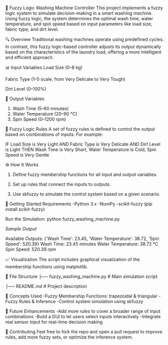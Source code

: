 🧺 Fuzzy Logic Washing Machine Controller
This project implements a fuzzy logic system to simulate decision-making in a smart washing machine. Using fuzzy logic, the system determines the optimal wash time, water temperature, and spin speed based on input parameters like load size, fabric type, and dirt level.

🔍 Overview
Traditional washing machines operate using predefined cycles. In contrast, this fuzzy logic-based controller adjusts its output dynamically based on the characteristics of the laundry load, offering a more intelligent and efficient approach.

📊 Input Variables
Load Size (0–8 kg)

Fabric Type (1–5 scale, from Very Delicate to Very Tough)

Dirt Level (0–100%)

🎯 Output Variables
1. Wash Time (5–60 minutes)
2. Water Temperature (20–90 °C)
3. Spin Speed (0–1200 rpm)

🧠 Fuzzy Logic Rules
A set of fuzzy rules is defined to control the output based on combinations of inputs. For example:

IF Load Size is Very Light AND Fabric Type is Very Delicate AND Dirt Level is Light
THEN Wash Time is Very Short, Water Temperature is Cold, Spin Speed is Very Gentle

⚙️ How It Works
1. Define fuzzy membership functions for all input and output variables.

2. Set up rules that connect the inputs to outputs.

3. Use skfuzzy to simulate the control system based on a given scenario.

🚀 Getting Started
Requirements
-Python 3.x
-NumPy
-scikit-fuzzy (pip install scikit-fuzzy)

Run the Simulation:
python fuzzy_washing_machine.py


*Sample Output*

Available Outputs: {'Wash Time': 23.45, 'Water Temperature': 38.72, 'Spin Speed': 520.39}
Wash Time: 23.45 minutes
Water Temperature: 38.72 °C
Spin Speed: 520.39 rpm

📈 Visualization
The script includes graphical visualization of the membership functions using matplotlib.

📁 File Structure
├── fuzzy_washing_machine.py   # Main simulation script

├── README.md                  # Project description

🧠 Concepts Used
-Fuzzy Membership Functions: trapezoidal & triangular
-Fuzzy Rules & Inference
-Control system simulation using skfuzzy

📌 Future Enhancements
-Add more rules to cover a broader range of input combinations
-Build a GUI to let users select inputs interactively
-Integrate real sensor input for real-time decision making

🤝 Contributing
Feel free to fork the repo and open a pull request to improve rules, add more fuzzy sets, or optimize the inference system.
